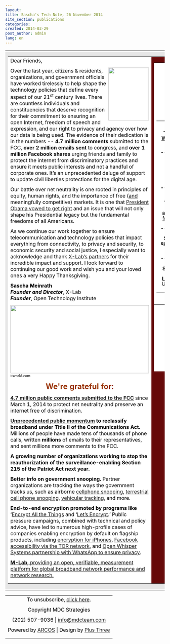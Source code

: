 ```yaml
---
layout:
title: Sascha's Tech Note, 26 November 2014
site_section: publications
categories:
created: 2014-03-29
post_author: admin
lang: en
---
```

<html>
 <head>
  <style type="text/css">
    margin-top: 0;
    margin-bottom: 12px;
    color: #000;
}
</style>
  <meta content="text/html;charset=utf-8" http-equiv="content-type" />
 </head>
 <body>   <table align="center" bgcolor="#e6e6e6" cellpadding="10" halign="center" width="820">
   <tbody>
    <tr>
     <td>
      <table bgcolor="#ffffff" cellpadding="10" halign="center" width="780">
       <tbody>
        <tr>
         <td cellpadding="10" valign="top" width="480">
          <p style="color: #000; margin-bottom: 12px; margin-top: 0;">Dear Friends,</p>
          <p style="color: #000; margin-bottom: 12px; margin-top: 0;"><img align="right" height="167" src="http://action.mdcteam.com/images/Sascha.png" width="128" />Over the last year, citizens &amp; residents, organizations, and government officials have worked tirelessly to help shape the technology policies that define every aspect of our 21<sup>st</sup> century lives. There are countless individuals and constituencies that deserve recognition for their commitment to ensuring an open Internet, freedom of speech and expression, and our right to privacy and agency over how our data is being used. The evidence of their dedication is in the numbers -- <strong>4.7 million comments</strong> submitted to the FCC, <strong>over 2 million emails sent </strong>to congress, and <strong>over 1 million Facebook shares</strong> urging friends and family to protect the internet from discriminatory practices and ensure it meets public interests and not a handful of corporate ones. It&rsquo;s an unprecedented deluge of support to update civil liberties protections for the digital age.</p>
          <p style="color: #000; margin-bottom: 12px; margin-top: 0;">Our battle over net neutrality is one rooted in principles of equity, human rights, and the importance of free (<span style="text-decoration: underline;">and</span> meaningfully competitive) markets. It is one that <a href="http://action.mdcteam.com/r/E/0/NzM/1/0/Z2VvcmdldGFAbWRjdGVhbS5jb20/aHR0cDovL3d3dy53aGl0ZWhvdXNlLmdvdi9uZXQtbmV1dHJhbGl0eSNzZWN0aW9uLXdhdGNoLXRoZS12aWRlbyMhIyE/73/1">President Obama vowed to get right</a> and an issue that will not only shape his Presidential legacy but the fundamental freedoms of all Americans.</p>
          <p style="color: #000; margin-bottom: 12px; margin-top: 0;">As we continue our work together to ensure telecommunication and technology policies that impact everything from connectivity, to privacy and security, to economic security and social justice, I especially want to acknowledge and thank <a href="http://action.mdcteam.com/r/E/0/NzM/1/0/Z2VvcmdldGFAbWRjdGVhbS5jb20/aHR0cDovL3RoZXhsYWIub3JnL3RlYW0vIyEjIQ/73/1">X-Lab&rsquo;s partners</a> for their incredible impact and support. I look forward to continuing our good work and wish you and your loved ones a very Happy Thanksgiving.</p>
          <p style="color: #000; margin-bottom: 12px; margin-top: 0;">
          </p>
          <p style="color: #000; margin-bottom: 12px; margin-top: 0;"><strong>Sascha Meinrath</strong><br /><strong><em>Founder and Director</em></strong>, X-Lab<br /><strong><em>Founder</em></strong>, Open Technology Institute</p>
          <p style="color: #000; line-height: 1.15; margin-bottom: 0pt; margin-top: 0pt;">
          </p>
          <p style="color: #000; line-height: 1.15; margin-bottom: 0pt; margin-top: 0pt;"><img height="215" src="http://action.mdcteam.com/images/nsa_thanksgiving-small.jpg" width="438" /></p>
          <p style="color: #000; margin-bottom: 12px; margin-top: 0;"><span style="background-color: transparent; color: #000000; font-family: 'Times New Roman'; font-size: 13px; font-style: normal; font-variant: normal; font-weight: normal; text-decoration: none; vertical-align: baseline;">itworld.com</span></p>
          <p style="color: #000; margin-bottom: 12px; margin-top: 0;">
          </p>
          <p style="color: #000; margin-bottom: 12px; margin-top: 0;">
          </p>
          <p style="color: #000; line-height: 1.15; margin-bottom: 0pt; margin-top: 0pt; text-align: center;"><span style="color: #993300; font-size: large;"><strong><span style="font-size: x-large;">We're grateful for:</span> </strong></span></p>
          <p style="color: #000; margin-bottom: 12px; margin-top: 0;">
          </p>
          <p style="color: #000; margin-bottom: 12px; margin-top: 0;"><a href="http://action.mdcteam.com/r/E/0/NzM/1/0/Z2VvcmdldGFAbWRjdGVhbS5jb20/aHR0cHM6Ly93d3cuYmF0dGxlZm9ydGhlbmV0LmNvbS9zZXB0MTB0aC8jaW5mb2dyYXBoaWMjISMh/73/1"><strong>4.7 million</strong></a><a href="http://action.mdcteam.com/r/E/0/NzM/1/0/Z2VvcmdldGFAbWRjdGVhbS5jb20/aHR0cHM6Ly93d3cuYmF0dGxlZm9ydGhlbmV0LmNvbS9zZXB0MTB0aC8jaW5mb2dyYXBoaWMjISMh/73/1"><strong> </strong></a><a href="http://action.mdcteam.com/r/E/0/NzM/1/0/Z2VvcmdldGFAbWRjdGVhbS5jb20/aHR0cHM6Ly93d3cuYmF0dGxlZm9ydGhlbmV0LmNvbS9zZXB0MTB0aC8jaW5mb2dyYXBoaWMjISMh/73/1"><strong>public</strong></a><a href="http://action.mdcteam.com/r/E/0/NzM/1/0/Z2VvcmdldGFAbWRjdGVhbS5jb20/aHR0cHM6Ly93d3cuYmF0dGxlZm9ydGhlbmV0LmNvbS9zZXB0MTB0aC8jaW5mb2dyYXBoaWMjISMh/73/1"><strong> comments submitted to the FCC</strong></a> since March 1, 2014 to protect net neutrality and preserve an internet free of discrimination.</p>
          <p style="color: #000; margin-bottom: 12px; margin-top: 0;">
          </p>
          <p style="color: #000; margin-bottom: 12px; margin-top: 0;"><a href="http://action.mdcteam.com/r/E/0/NzM/1/0/Z2VvcmdldGFAbWRjdGVhbS5jb20/aHR0cHM6Ly93d3cuYmF0dGxlZm9ydGhlbmV0LmNvbS9zZXB0MTB0aC8jaW5mb2dyYXBoaWMjISMh/73/1"><strong>Unprecedented public momentum</strong></a><strong> to reclassify broadband under Title II of the Communications Act.</strong><strong> </strong>Millions of people have made tens of thousands of phone calls, written <strong>millions</strong> of emails to their representatives, and sent millions more comments to the FCC.</p>
          <p style="color: #000; margin-bottom: 12px; margin-top: 0;">
          </p>
          <p style="color: #000; margin-bottom: 12px; margin-top: 0;"><strong>A growing number of organizations working to stop the reauthorization of the surveillance-enabling Section 215 of the Patriot Act next year.</strong></p>
          <p style="color: #000; margin-bottom: 12px; margin-top: 0;">
          </p>
          <p style="color: #000; margin-bottom: 12px; margin-top: 0;"><strong>Better info on government snooping.</strong> Partner organizations are tracking the ways the government tracks us, such as airborne <a href="http://action.mdcteam.com/r/E/0/NzM/1/0/Z2VvcmdldGFAbWRjdGVhbS5jb20/aHR0cHM6Ly93d3cuYWNsdS5vcmcvYmxvZy9uYXRpb25hbC1zZWN1cml0eS10ZWNobm9sb2d5LWFuZC1saWJlcnR5L2FjbHUtc2Vla3MtaW5mb3JtYXRpb24tYWJvdXQtYWlyYm9ybmUtY2VsbC1waG9uZS1zbm9vcCMhIyE/73/1">cellphone snooping</a>, <a href="http://action.mdcteam.com/r/E/0/NzM/1/0/Z2VvcmdldGFAbWRjdGVhbS5jb20/aHR0cHM6Ly93d3cuYWNsdS5vcmcvcHJvdGVjdGluZy1jaXZpbC1saWJlcnRpZXMtZGlnaXRhbC1hZ2UvY2VsbC1waG9uZS1sb2NhdGlvbi10cmFja2luZy1wdWJsaWMtcmVjb3Jkcy1yZXF1ZXN0IyEjIQ/73/1">terrestrial cell phone snooping</a>, <a href="http://action.mdcteam.com/r/E/0/NzM/1/0/Z2VvcmdldGFAbWRjdGVhbS5jb20/aHR0cHM6Ly93d3cuYWNsdS5vcmcvYWxwciMhIyE/73/1">vehicular tracking</a>, and more.</p>
          <p style="color: #000; margin-bottom: 12px; margin-top: 0;">
          </p>
          <p style="color: #000; margin-bottom: 12px; margin-top: 0;"><strong>End-to-end encryption promoted by programs</strong><strong> like </strong>&lsquo;<a href="http://action.mdcteam.com/r/E/0/NzM/1/0/Z2VvcmdldGFAbWRjdGVhbS5jb20/aHR0cHM6Ly9lbmNyeXB0YWxsdGhldGhpbmdzLm5ldC8jISMh/73/1">Encrypt All the Things</a> and &lsquo;<a href="http://action.mdcteam.com/r/E/0/NzM/1/0/Z2VvcmdldGFAbWRjdGVhbS5jb20/aHR0cHM6Ly93d3cuZWZmLm9yZy9kZWVwbGlua3MvMjAxNC8xMS9jZXJ0aWZpY2F0ZS1hdXRob3JpdHktZW5jcnlwdC1lbnRpcmUtd2ViIyEjIQ/73/1">Let&rsquo;s Encrypt</a>.&rsquo; Public pressure campaigns, combined with technical and policy advice, have led to numerous high-profile cases of companies enabling encryption by default on flagship products, including <a href="http://action.mdcteam.com/r/E/0/NzM/1/0/Z2VvcmdldGFAbWRjdGVhbS5jb20/aHR0cDovL3d3dy53aXJlZC5jb20vMjAxNC8xMC9nb2xkZW4ta2V5LyMhIyE/73/1">encryption for iPhones</a>, <a href="http://action.mdcteam.com/r/E/0/NzM/1/0/Z2VvcmdldGFAbWRjdGVhbS5jb20/aHR0cHM6Ly9ibG9nLnRvcnByb2plY3Qub3JnL2Jsb2cvZmFjZWJvb2staGlkZGVuLXNlcnZpY2VzLWFuZC1odHRwcy1jZXJ0cyMhIyE/73/1">Facebook accessibility via the TOR network</a>, and <a href="http://action.mdcteam.com/r/E/0/NzM/1/0/Z2VvcmdldGFAbWRjdGVhbS5jb20/aHR0cHM6Ly93aGlzcGVyc3lzdGVtcy5vcmcvYmxvZy93aGF0c2FwcC8jISMh/73/1">Open Whisper Systems partnership with WhatsApp to ensure privacy</a>.</p>
          <p style="color: #000; margin-bottom: 12px; margin-top: 0;">
          </p>
          <p style="color: #000; margin-bottom: 12px; margin-top: 0;"><a href="http://action.mdcteam.com/r/E/0/NzM/1/0/Z2VvcmdldGFAbWRjdGVhbS5jb20/aHR0cDovL3d3dy5tZWFzdXJlbWVudGxhYi5uZXQvYWJvdXQjISMh/73/1"><strong>M-Lab, </strong>providing an open, verifiable, measurement platform for global broadband network performance and network research. </a></p> </td>
         <td bgcolor="#660909" cellpadding="10" valign="top" width="280">
          <table bgcolor="#ffffff" h-align="center" height="976" width="302">
           <tbody>
            <tr>
             <td align="center">
              <p style="color: #000; margin-bottom: 12px; margin-top: 0; text-align: center;"><img src="http://action.mdcteam.com/images/xlab-logo.png" /></p>
              <p style="color: #000; margin-bottom: 12px; margin-top: 0; text-align: center;"><a href="http://action.mdcteam.com/r/E/0/NzM/1/0/Z2VvcmdldGFAbWRjdGVhbS5jb20/aHR0cDovL3d3dy50aGV4bGFiLm9yZyMhIyE/73/1"><span><strong>www.thexlab.org</strong></span></a></p>
              <p style="color: #000; margin-bottom: 12px; margin-top: 0; text-align: center;"><span><strong><a href="http://action.mdcteam.com/r/E/0/NzM/1/0/Z2VvcmdldGFAbWRjdGVhbS5jb20/aHR0cHM6Ly93d3cudHdpdHRlci5jb20vc2FzY2hhbWVpbnJhdGgjISMh/73/1"><span>@saschameinrath</span></a></strong></span></p>
              <p style="color: #000; margin-bottom: 12px; margin-top: 0; text-align: center;"><span><strong><a href="http://action.mdcteam.com/r/E/0/NzM/1/0/Z2VvcmdldGFAbWRjdGVhbS5jb20/aHR0cHM6Ly93d3cudHdpdHRlci5jb20veGxhYnJvY2tzIyEjIQ/73/1">@xlabrocks</a></strong></span></p>
              <p style="color: #000; margin-bottom: 12px; margin-top: 0; text-align: center;"><span style="color: #993300; font-size: large;"><strong>Announcements &amp; Events:</strong></span><br id="docs-internal-guid-2da1a319-ed49-aade-e322-b8f76c536aed" />
               <br /><span style="font-size: medium;"></span></p>
              <table bgcolor="#ffffff" width="272">
               <tbody>
                <tr>
                 <td>
                  <p style="color: #000; margin-bottom: 12px; margin-top: 0; text-align: center;"><img src="http://action.mdcteam.com/images/BORDC.png" /></p>
                  <p style="color: #000; margin-bottom: 12px; margin-top: 0; text-align: center;"><span style="background-color: transparent; font-weight: bold; line-height: 1;">The Bill of Rights Defense Committee <a href="http://action.mdcteam.com/r/E/0/NzM/1/0/Z2VvcmdldGFAbWRjdGVhbS5jb20/aHR0cDovL3d3dy5ib3JkYy5vcmcvYmxvZy93ZS1hcmUtcHJvdWQtd2VsY29tZS1uZXctYm9hcmQtbWVtYmVyLXNhc2NoYS1tZWlucmF0aCMhIyE/73/1">Welcomes Sascha Meinrath as a Board Member</a></span></p>
                  <p style="color: #000; line-height: 1; margin-bottom: 0pt; margin-top: 0pt; text-align: center;"><strong>-------------------------------------------</strong></p>
                  <p style="color: #000; line-height: 1; margin-bottom: 0pt; margin-top: 0pt; text-align: center;">
                   <br /><img src="http://action.mdcteam.com/images/Passcode.png" /></p>
                  <p style="color: #000; line-height: 1; margin-bottom: 0pt; margin-top: 0pt; text-align: center;"><span style="font-size: medium;"><strong>The Christian Science Monitor <a href="http://action.mdcteam.com/r/E/0/NzM/1/0/Z2VvcmdldGFAbWRjdGVhbS5jb20/aHR0cDovL3d3dy5wb2xpdGljby5jb20vbW9ybmluZ2N5YmVyc2VjdXJpdHkvMTExNC9tb3JuaW5nY3liZXJzZWN1cml0eTE2MDgyLmh0bWwjISMh/73/1">announces Passcode</a>, a new cybersecurity and privacy section</strong></span></p>
                  <p style="color: #000; line-height: 1; margin-bottom: 0pt; margin-top: 0pt; text-align: center;"><strong>-------------------------------------------</strong></p>
                  <p style="color: #000; line-height: 1; margin-bottom: 0pt; margin-top: 0pt; text-align: center;">
                  </p>
                  <p style="color: #000; line-height: 1; margin-bottom: 0pt; margin-top: 0pt; text-align: center;"><img src="http://action.mdcteam.com/images/BerkmanLogo-scales.png" /></p>
                  <p style="color: #000; line-height: 1; margin-bottom: 0pt; margin-top: 0pt; text-align: center;"><span style="font-size: medium;"><strong>The Berkman Center for Internet and Society</strong></span><br /><span style="font-size: medium;">at Harvard University welcomes <a href="http://action.mdcteam.com/r/E/0/NzM/1/0/Z2VvcmdldGFAbWRjdGVhbS5jb20/aHR0cDovL2N5YmVyLmxhdy5oYXJ2YXJkLmVkdS8jISMh/73/1">Sascha Meinrath as a member of their Advisory Committee</a>.</span></p>
                  <p style="color: #000; line-height: 1; margin-bottom: 0pt; margin-top: 0pt; text-align: center;">
                  </p>
                  <p style="color: #000; line-height: 1; margin-bottom: 0pt; margin-top: 0pt; text-align: center;"><span style="font-size: medium;"><strong>-------------------------------------------</strong></span></p>
                  <p style="color: #000; line-height: 1; margin-bottom: 0pt; margin-top: 0pt; text-align: center;">
                  </p>
                  <p style="color: #000; line-height: 1; margin-bottom: 0pt; margin-top: 0pt; text-align: center;"><span style="font-size: medium;"><strong>Sascha and X-Lab Fellow Ben Knight spoke at the RiseUp Fusion conference:</strong> &ldquo;<a href="http://action.mdcteam.com/r/E/0/NzM/1/0/Z2VvcmdldGFAbWRjdGVhbS5jb20/aHR0cDovL3d3dy50ZWNocmVwdWJsaWMuY29tL2FydGljbGUvb2xkLWNoYWxsZW5nZXMtYW5kLW5ldy1ob3Jpem9ucy1mb3ItbmV0d29ya2VkLWFjdGl2aXNtLyMhIyE/73/1" style="text-decoration: none;">Old challenges and new horizons for networked activism&quot;</a> 11/20/14</span></p>
                  <p style="color: #000; line-height: 1; margin-bottom: 0pt; margin-top: 0pt; text-align: center;">
                  </p>
                  <p style="color: #000; line-height: 1; margin-bottom: 0pt; margin-top: 0pt; text-align: center;"><span style="font-size: medium;"><strong>-------------------------------------------</strong></span></p>
                  <p style="color: #000; line-height: 1; margin-bottom: 0pt; margin-top: 0pt; text-align: center;">
                  </p>
                  <p style="color: #000; line-height: 1; margin-bottom: 0pt; margin-top: 0pt; text-align: center;"><span style="font-size: medium;"><strong>Sascha will be presenting a paper co-written with X-Lab researcher Jeff Landale</strong> on &ldquo;Digital Enfranchisement&rdquo; at UPENN&rsquo;s <a href="http://action.mdcteam.com/r/E/0/NzM/1/0/Z2VvcmdldGFAbWRjdGVhbS5jb20/aHR0cHM6Ly93d3cuYXNjLnVwZW5uLmVkdS9uZXdzLWV2ZW50cy9ldmVudHMvc2Nob2xhcnMtcHJvZ3JhbS1zeW1wb3NpdW0tbWVkaWEtYWN0aXZpc20jISMh/73/1" style="text-decoration: none;">Symposium on Media Activism</a> on December 5th.</span></p> </td> </tr> </tbody> </table>
              <p style="color: #000; line-height: 1; margin-bottom: 0pt; margin-top: 0pt;">
              </p>
              <table bgcolor="#ffffff" width="300">
              </table>
              <p style="color: #000; line-height: 1; margin-bottom: 0pt; margin-left: 252pt; margin-top: 0pt;">
              </p>
              <p style="color: #000; line-height: 1; margin-bottom: 0pt; margin-left: 252pt; margin-top: 0pt;">
              </p>
              <p style="color: #000; line-height: 1; margin-bottom: 0pt; margin-left: 252pt; margin-top: 0pt;">
              </p> </td> </tr> </tbody> </table>
          <p style="color: #000; margin-bottom: 12px; margin-top: 0;">
          </p> </td> </tr> </tbody> </table> </td> </tr> </tbody> </table>         <table cellspacing="0" width="100%">
   <tr>
    <td align="center">  <p style="color: #000; margin-bottom: 12px; margin-top: 0;">To unsubscribe, <a href="http://action.mdcteam.com/opt_out/?p=NzMsNzMsZ2VvcmdldGFAbWRjdGVhbS5jb20%3D">click here</a>.</p>  <p class="copyright" style="color: #000; margin-bottom: 12px; margin-top: 0;">Copyright MDC Strategies</p>
     <p class="contact" style="color: #000; margin-bottom: 12px; margin-top: 0;">(202) 507-9036 | <a href="mailto:info@mdcteam.com">info@mdcteam.com</a></p>
     <p class="credits" style="color: #000; margin-bottom: 12px; margin-top: 0;">Powered by <a href="http://action.mdcteam.com/r/E/0/NzM/1/0/Z2VvcmdldGFAbWRjdGVhbS5jb20/aHR0cDovL3BsdXN0aHJlZS5jb20vYXJjb3MvIyEjIQ/73/1">ARCOS</a> | Design by <a href="http://action.mdcteam.com/r/E/0/NzM/1/0/Z2VvcmdldGFAbWRjdGVhbS5jb20/aHR0cDovL3BsdXN0aHJlZS5jb20vIyEjIQ/73/1">Plus Three</a></p> </td>
